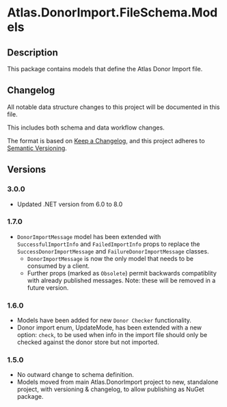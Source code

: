 ﻿# Atlas.DonorImport.FileSchema.Models

## Description
This package contains models that define the Atlas Donor Import file.

## Changelog
All notable data structure changes to this project will be documented in this file.

This includes both schema and data workflow changes.

The format is based on [Keep a Changelog](https://keepachangelog.com/en/1.0.0/),
and this project adheres to [Semantic Versioning](https://semver.org/spec/v2.0.0.html).

## Versions

### 3.0.0
* Updated .NET version from 6.0 to 8.0

### 1.7.0
* `DonorImportMessage` model has been extended with `SuccessfulImportInfo` and `FailedImportInfo` props to replace the `SuccessDonorImportMessage` and `FailureDonorImportMessage` classes.
  * `DonorImportMessage` is now the only model that needs to be consumed by a client.
  * Further props (marked as `Obsolete`) permit backwards compatiblity with already published messages. Note: these will be removed in a future version.

### 1.6.0
* Models have been added for new `Donor Checker` functionality.
* Donor import enum, UpdateMode, has been extended with a new option: `check`, to be used when info in the import file should only be checked against the donor store but not imported.

### 1.5.0
* No outward change to schema definition.
* Models moved from main Atlas.DonorImport project to new, standalone project, with versioning & changelog, to allow publishing as NuGet package.
